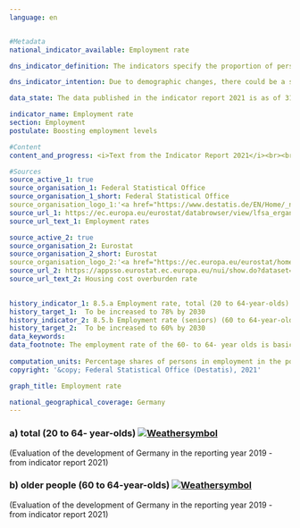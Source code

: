 ```yaml
---
language: en    


#Metadata    
national_indicator_available: Employment rate    

dns_indicator_definition: The indicators specify the proportion of persons in employment aged between 20 and 64 years (8.5.a) and aged between 60 and 64 years (8.5.b), measured in each case as a share of the total population of the same age group.    

dns_indicator_intention: Due to demographic changes, there could be a shortage of professionals in Germany in the long run. At the same time, the social security system is threatened by an increasing shortage of funds. The available labour force potential must therefore be more effectively utilised in the future. The employment rate, that is, the share of persons in employment in the working-age population (20 to 64 years of age) should be increased to 78&nbsp;% by 2030. In addition, the goal of the Federal Government is to achieve an employment rate of 60&nbsp;% among older people (60 to 64 years of age) by 2030.    

data_state: The data published in the indicator report 2021 is as of 31.12.2020. The data shown on the DNS-Online-Platform is updated regularly, so that more current data may be available online than published in the indicator report 2021.    

indicator_name: Employment rate    
section: Employment    
postulate: Boosting employment levels    

#Content    
content_and_progress: <i>Text from the Indicator Report 2021</i><br><br>The data source for the indicators is the EU labour force survey, which is integrated into the microcensus in Germany. The labour force survey is conducted by the Federal Statistical Office on an infra-annual basis. The European statistical office Eurostat summarises the data to form quarterly results and then consolidates them to create annual average values. It covers the population living in private households, but does not include people living in collective accommodation. The economically active population covered by the labour force survey consists of persons aged 15 and over who performed an activity for remuneration for at least one hour during the reference week or who worked as unpaid family workers. Also included are persons who temporarily did not work because they were absent, for example due to holidays or illness.<br><br><br><br>Since reference year 2005, annual averages have been used for the employment rates. In previous years, the calculations were based on a fixed reference week per year. From 2011 onwards, the questionnaire was revised in order to improve the mapping of employment, and the extrapolation factor was adjusted using the population estimate based on the 2011 Census. Starting with reference year 2016, the sampling frame was updated on the basis of the 2011 Census. Due to the methodological changes, comparing the results over time is only possible to a limited extent.<br><br><br><br>The total employment rate (20 to 64-year-olds) rose by 10.5 percentage points from 68.7&nbsp;% in 2000 to 79.2&nbsp;% in 2017. Thus, the target value of 78.0&nbsp;% for 2030 has already been achieved.<br><br><br><br>The employment rate among the older age groups (60 to 64-year-olds) rose by 38.8 percentage points from 19.6&nbsp;% in 2000 to 58.4&nbsp;% in 2017. The rate for men in this age group more than doubled by 36.5 percentage points to 63.7&nbsp;%. The rate for women even quadrupled in value by 41.2 percentage points to 53.3&nbsp;%. If the average annual trend continues, the goal of reaching 60&nbsp;% in 2030 will be achieved.<br><br><br><br>The total employment rates of women and men have developed in the same direction since 2000, but to different degrees. The rate for men aged 20 to 64 in the period under review rose by 6.6 percentage points to 83.1&nbsp;%, whereas in the case of women it rose by 14.5 percentage points to 75.2&nbsp;%, that is, much more strongly albeit from a lower level. In evaluating the increase in the employment rate of women, it must be taken into consideration that this was accompanied by a clear increase in part-time employment (+2.8 million), while the number of women in full-time employment increased by just 0.45 million.<br><br><br><br>If the employment rate is broken down into age groups, different trends can be identified. Among 20 to 24-year-olds, the rate fell by 0.2 percentage points to 64.6&nbsp;% between 2000 and 2017. The lower level compared to 25 to 59-year-olds is also related to the average duration of education at school and university, which postpones entry into working life. Among 25 to 59-year-olds, however, an increase of the employment rate to 83.6&nbsp;% in 2017 (+7.4 percentage points compared with 2000) can be observed.    

#Sources    
source_active_1: true
source_organisation_1: Federal Statistical Office
source_organisation_1_short: Federal Statistical Office
source_organisation_logo_1:'<a href="https://www.destatis.de/EN/Home/_node.html"><img src="https://g205sdgs.github.io/sdg-indicators/public/logosEn/destatis.png" alt=" Federal Statistical Office" title="Click here to visit the homepage of the organization" style="border: transparent"/></a>'
source_url_1: https://ec.europa.eu/eurostat/databrowser/view/lfsa_ergan/default/table?lang=en                        
source_url_text_1: Employment rates                        

source_active_2: true
source_organisation_2: Eurostat
source_organisation_2_short: Eurostat
source_organisation_logo_2:'<a href="https://ec.europa.eu/eurostat/home"><img src="https://g205sdgs.github.io/sdg-indicators/public/logosEn/eurostat.png" alt=" Eurostat" title="Click here to visit the homepage of the organization" style="border: transparent"/></a>'
source_url_2: https://appsso.eurostat.ec.europa.eu/nui/show.do?dataset=ilc_lvho07a&lang=en                        
source_url_text_2: Housing cost overburden rate                        
    

history_indicator_1: 8.5.a Employment rate, total (20 to 64-year-olds)                    
history_target_1:  To be increased to 78% by 2030
history_indicator_2: 8.5.b Employment rate (seniors) (60 to 64-year-olds)                    
history_target_2:  To be increased to 60% by 2030    
data_keywords:    
data_footnote: The employment rate of the 60- to 64- year olds is basically calculable, however no data are available jet.    
    
computation_units: Percentage shares of persons in employment in the population of the same age    
copyright: '&copy; Federal Statistical Office (Destatis), 2021'    

graph_title: Employment rate    

national_geographical_coverage: Germany    
---    
```

<div>
  <div class="my-header">
    <h3>a) total (20 to 64- year-olds)
      <a href="https://sustainabledevelopment-deutschland.github.io/en/status/"><img src="https://g205sdgs.github.io/sdg-indicators/public/Wettersymbole/Sonne.png" title="If the trend continues, the target value will be met or the difference between the target value and the current value will be less than 5&nbsp;%" alt="Weathersymbol" />
      </a>
    </h3>
  </div>
  <div class="my-header-note">
    <span> (Evaluation of the development of Germany in the reporting year 2019 - from indicator report 2021)</span>
  </div>
</div>
<div>
  <div class="my-header">
    <h3>b) older people (60 to 64-year-olds)
      <a href="https://sustainabledevelopment-deutschland.github.io/en/status/"><img src="https://g205sdgs.github.io/sdg-indicators/public/Wettersymbole/Sonne.png" title="If the trend continues, the target value will be met or the difference between the target value and the current value will be less than 5&nbsp;%" alt="Weathersymbol" />
      </a>
    </h3>
  </div>
  <div class="my-header-note">
    <span> (Evaluation of the development of Germany in the reporting year 2019 - from indicator report 2021)</span>
  </div>
</div>